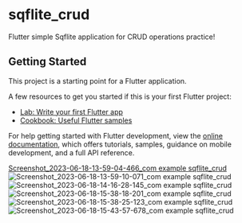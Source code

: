 # sqflite_crud

Flutter simple Sqflite application for CRUD operations practice!

## Getting Started

This project is a starting point for a Flutter application.

A few resources to get you started if this is your first Flutter project:

- [Lab: Write your first Flutter app](https://docs.flutter.dev/get-started/codelab)
- [Cookbook: Useful Flutter samples](https://docs.flutter.dev/cookbook)

For help getting started with Flutter development, view the
[online documentation](https://docs.flutter.dev/), which offers tutorials,
samples, guidance on mobile development, and a full API reference.

[Screenshot_2023-06-18-13-59-04-466_com example sqflite_crud](https://github.com/iramap/Sqflite_App/assets/122166121/620b06e2-24ec-45cc-9e0e-4f379e780651)
![Screenshot_2023-06-18-13-59-10-071_com example sqflite_crud](https://github.com/iramap/Sqflite_App/assets/122166121/46f1c904-c7c0-477c-a0be-3cda19a652a0)
![Screenshot_2023-06-18-14-16-28-145_com example sqflite_crud](https://github.com/iramap/Sqflite_App/assets/122166121/141b551d-a27b-4b93-b63f-53a0f2409fec)
![Screenshot_2023-06-18-15-38-18-201_com example sqflite_crud](https://github.com/iramap/Sqflite_App/assets/122166121/983931d1-8c60-4ec5-8874-25aba6ac6a84)
![Screenshot_2023-06-18-15-38-25-123_com example sqflite_crud](https://github.com/iramap/Sqflite_App/assets/122166121/508d9272-198a-44f7-b816-e37824491a13)
![Screenshot_2023-06-18-15-43-57-678_com example sqflite_crud](https://github.com/iramap/Sqflite_App/assets/122166121/89b9382c-3452-4d3f-9a91-3635dfb37fa7)
